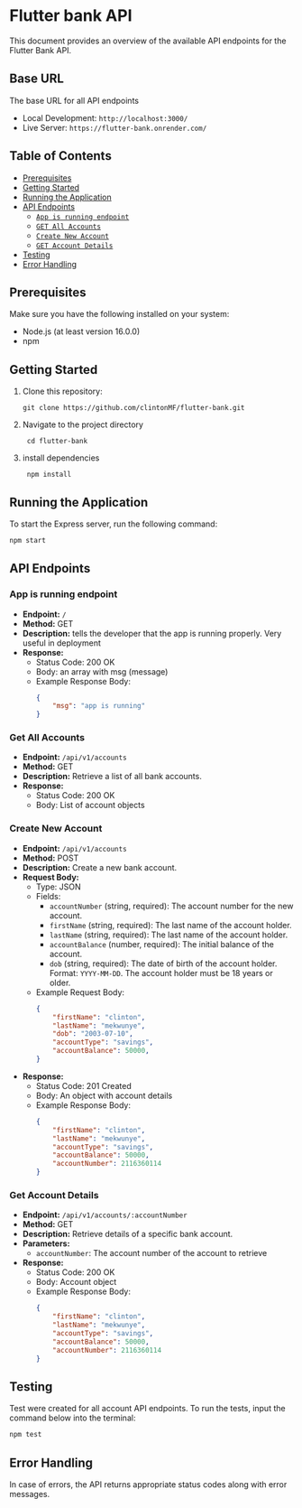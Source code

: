 # Flutter bank API

This document provides an overview of the available API endpoints for the Flutter Bank API.

## Base URL

The base URL for all API endpoints 
- Local Development: `http://localhost:3000/`
- Live Server: `https://flutter-bank.onrender.com/`

## Table of Contents
- [Prerequisites](#prerequisites)
- [Getting Started](#getting-started)
- [Running the Application](#running-the-application)
- [API Endpoints](#api-endpoints)
    - [`App is running endpoint`](#app-is-running-endpoint)
    - [`GET All Accounts`](#get-all-accounts)
    - [`Create New Account`](#create-new-account)
    - [`GET Account Details`](#get-account-details)
- [Testing](#testing)
- [Error Handling](#error-handling)

## Prerequisites

Make sure you have the following installed on your system:
- Node.js (at least version 16.0.0)
- npm

## Getting Started

1. Clone this repository:
   ```
   git clone https://github.com/clintonMF/flutter-bank.git
   ```
2. Navigate to the project directory
   ```
    cd flutter-bank
   ```
3. install dependencies 
   ```
    npm install
   ```

## Running the Application

To start the Express server, run the following command:
```bash
npm start
```

## API Endpoints

### App is running endpoint
- **Endpoint:** `/`
- **Method:** GET
- **Description:** tells the developer that the app is running properly. Very useful in deployment
- **Response:**
  - Status Code: 200 OK
  - Body: an array with msg (message)
  - Example Response Body:
    ```json
    {
        "msg": "app is running"
    }
    ```

### Get All Accounts

- **Endpoint:** `/api/v1/accounts`
- **Method:** GET
- **Description:** Retrieve a list of all bank accounts.
- **Response:**
  - Status Code: 200 OK
  - Body: List of account objects

### Create New Account

- **Endpoint:** `/api/v1/accounts`
- **Method:** POST
- **Description:** Create a new bank account.
- **Request Body:**
  - Type: JSON
  - Fields:
    - `accountNumber` (string, required): The account number for the new account.
    - `firstName` (string, required): The last name of the account holder.
    - `lastName` (string, required): The last name of the account holder.
    - `accountBalance` (number, required): The initial balance of the account.
    - `dob` (string, required): The date of birth of the account holder. Format: `YYYY-MM-DD`. The account holder must be 18 years or older.
  - Example Request Body:
    ```json
    {
        "firstName": "clinton",
        "lastName": "mekwunye",
        "dob": "2003-07-10",
        "accountType": "savings",
        "accountBalance": 50000,
    }
    ```
- **Response:**
  - Status Code: 201 Created
  - Body: An object with account details
  - Example Response Body:
    ```json
    {
        "firstName": "clinton",
        "lastName": "mekwunye",
        "accountType": "savings",
        "accountBalance": 50000,
        "accountNumber": 2116360114
    }
    ```


### Get Account Details

- **Endpoint:** `/api/v1/accounts/:accountNumber`
- **Method:** GET
- **Description:** Retrieve details of a specific bank account.
- **Parameters:**
  - `accountNumber`: The account number of the account to retrieve
- **Response:**
  - Status Code: 200 OK
  - Body: Account object
  - Example Response Body:
    ```json
    {
        "firstName": "clinton",
        "lastName": "mekwunye",
        "accountType": "savings",
        "accountBalance": 50000,
        "accountNumber": 2116360114
    }
    ```
## Testing
Test were created for all account API endpoints. To run the tests, input the command below into the terminal:
```bash
npm test
```

## Error Handling

In case of errors, the API returns appropriate status codes along with error messages.





